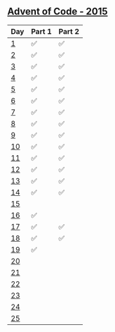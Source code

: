[Advent of Code - 2015](http://adventofcode.com/2015)
---------------------------

| Day           | Part 1 | Part 2 |
|---------------|--------------------|--------------------|
| [1][2015_1] | :white_check_mark: | :white_check_mark: |
| [2][2015_2] | :white_check_mark: | :white_check_mark: |
| [3][2015_3] | :white_check_mark: | :white_check_mark: |
| [4][2015_4] | :white_check_mark: | :white_check_mark: |
| [5][2015_5] | :white_check_mark: | :white_check_mark: |
| [6][2015_6] | :white_check_mark: | :white_check_mark: |
| [7][2015_7] | :white_check_mark: | :white_check_mark: |
| [8][2015_8] | :white_check_mark: | :white_check_mark: |
| [9][2015_9] | :white_check_mark: | :white_check_mark: |
| [10][2015_10] | :white_check_mark: | :white_check_mark: |
| [11][2015_11] | :white_check_mark: | :white_check_mark: |
| [12][2015_12] | :white_check_mark: | :white_check_mark: |
| [13][2015_13] | :white_check_mark: | :white_check_mark: |
| [14][2015_14] | :white_check_mark: | :white_check_mark: |
| [15][2015_15] |  |  |
| [16][2015_16] | :white_check_mark: |  |
| [17][2015_17] | :white_check_mark: | :white_check_mark: |
| [18][2015_18] | :white_check_mark: | :white_check_mark: |
| [19][2015_19] | :white_check_mark: |  |
| [20][2015_20] |  |  |
| [21][2015_21] |  |  |
| [22][2015_22] |  |  |
| [23][2015_23] |  |  |
| [24][2015_24] |  |  |
| [25][2015_25] |  |  |

[2015_1]: https://github.com/MatheusVellone/adventofcode/tree/master/2015/1
[2015_2]: https://github.com/MatheusVellone/adventofcode/tree/master/2015/2
[2015_3]: https://github.com/MatheusVellone/adventofcode/tree/master/2015/3
[2015_4]: https://github.com/MatheusVellone/adventofcode/tree/master/2015/4
[2015_5]: https://github.com/MatheusVellone/adventofcode/tree/master/2015/5
[2015_6]: https://github.com/MatheusVellone/adventofcode/tree/master/2015/6
[2015_7]: https://github.com/MatheusVellone/adventofcode/tree/master/2015/7
[2015_8]: https://github.com/MatheusVellone/adventofcode/tree/master/2015/8
[2015_9]: https://github.com/MatheusVellone/adventofcode/tree/master/2015/9
[2015_10]: https://github.com/MatheusVellone/adventofcode/tree/master/2015/10
[2015_11]: https://github.com/MatheusVellone/adventofcode/tree/master/2015/11
[2015_12]: https://github.com/MatheusVellone/adventofcode/tree/master/2015/12
[2015_13]: https://github.com/MatheusVellone/adventofcode/tree/master/2015/13
[2015_14]: https://github.com/MatheusVellone/adventofcode/tree/master/2015/14
[2015_15]: https://github.com/MatheusVellone/adventofcode/tree/master/2015/15
[2015_16]: https://github.com/MatheusVellone/adventofcode/tree/master/2015/16
[2015_17]: https://github.com/MatheusVellone/adventofcode/tree/master/2015/17
[2015_18]: https://github.com/MatheusVellone/adventofcode/tree/master/2015/18
[2015_19]: https://github.com/MatheusVellone/adventofcode/tree/master/2015/19
[2015_20]: https://github.com/MatheusVellone/adventofcode/tree/master/2015/20
[2015_21]: https://github.com/MatheusVellone/adventofcode/tree/master/2015/21
[2015_22]: https://github.com/MatheusVellone/adventofcode/tree/master/2015/22
[2015_23]: https://github.com/MatheusVellone/adventofcode/tree/master/2015/23
[2015_24]: https://github.com/MatheusVellone/adventofcode/tree/master/2015/24
[2015_25]: https://github.com/MatheusVellone/adventofcode/tree/master/2015/25
